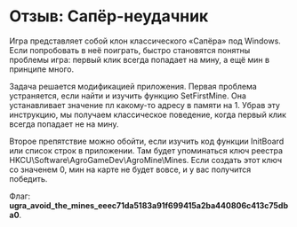 # Отзыв: Сапёр-неудачник

Игра представляет собой клон классического «Сапёра» под Windows. Если попробовать в неё поиграть, быстро становятся понятны проблемы игра: первый клик всегда попадает на мину, а ещё мин в принципе много.

Задача решается модификацией приложения. Первая проблема устраняется, если найти и изучить функцию SetFirstMine. Она устанавливает значение пл какому-то адресу в памяти на 1. Убрав эту инструкцию, мы получаем классическое поведение, когда первый клик всегда попадает не на мину.

Второе препятствие можно обойти, если изучить код функции InitBoard или список строк в приложении. Там будет упоминаться ключ реестра HKCU\Software\AgroGameDev\AgroMine\Mines. Если создать этот ключ со значенем 0, мин на карте не будет вовсе, и у вас получится победить.

Флаг: **ugra_avoid_the_mines_eeec71da5183a91f699415a2ba440806c413c75dba0**.

